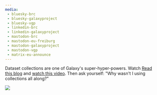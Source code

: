 ```yaml
---
media:
 - bluesky-brc
 - bluesky-galaxyproject
 - bluesky-vgp
 - linkedin-brc
 - linkedin-galaxyproject
 - mastodon-brc
 - mastodon-eu-freiburg
 - mastodon-galaxyproject
 - mastodon-vgp
 - matrix-eu-announce
---
```

Dataset collections are one of Galaxy's super-hyper-powers. Watch  [Read this blog](https://galaxyproject.org/news/2025-10-21-whycollections/) and [watch this video](https://youtu.be/yehY9tR_NX8?si=YH9CZ5KGWm2yVyPA). Then ask yourself: "Why wasn't I using collections all along?"

![](https://raw.githubusercontent.com/galaxyproject/galaxy-hub/refs/heads/master/content/news/2025-10-21-whycollections/theguy.png)
